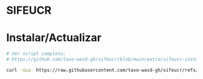 # SIFEUCR

# Instalar/Actualizar

```sh
# Ver script completo:
# https://github.com/tavo-wasd-gh/sifeucr/blob/main/extra/sifeucr-install.sh

curl -sLo- https://raw.githubusercontent.com/tavo-wasd-gh/sifeucr/refs/heads/main/scripts/sifeucr-install.sh | sudo sh
```
